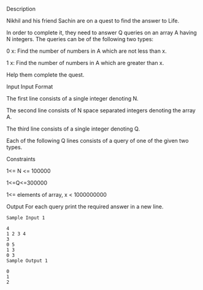 Description

Nikhil and his friend Sachin are on a quest to find the answer to Life.

In order to complete it, they need to answer Q queries on an array A having N integers. The queries can be of the following two types:

0 x: Find the number of numbers in A which are not less than x.

1 x: Find the number of numbers in A which are greater than x.

Help them complete the quest.


Input
Input Format

The first line consists of a single integer denoting N.

The second line consists of N space separated integers denoting the array A.

The third line consists of a single integer denoting Q.

Each of the following Q lines consists of a query of one of the given two types.

Constraints

1<= N <= 100000

1<=Q<=300000

1<= elements of array, x < 1000000000

Output
For each query print the required answer in a new line.


```
Sample Input 1 

4
1 2 3 4
3
0 5
1 3
0 3
Sample Output 1

0
1
2
```
